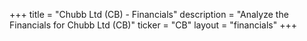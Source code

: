 +++
title = "Chubb Ltd (CB) - Financials"
description = "Analyze the Financials for Chubb Ltd (CB)"
ticker = "CB"
layout = "financials"
+++


